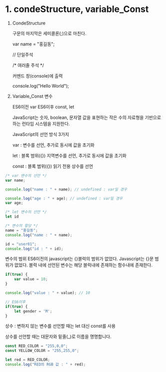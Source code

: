 # 1. condeStructure, variable\_Const



1.  CondeStructure

    구문의 마지막은 세미콜론(;)으로 마친다.

    var name = "홍길동";

    // 단일주석

    /\* 여러줄 주석 \*/

    커멘드 창(console)에 출력

    console.log("Hello World");
2.  Variable\_Const 변수

    ES6이전 var ES6이후 const, let

    JavaScript는 숫자, boolean, 문자열 값을 표현하는 작은 수의 자료형을 기반으로 하는 런타임 시스템을 지원한다.

    JavaScript의 선언 방식 3가지

    var : 변수를 선언, 추가로 동시에 값을 초기화

    let : 블록 범위({}) 지역변수를 선언, 추가로 동시에 값을 초기화

    const : 블록 범위({}) 읽기 전용 상수를 선언

```jsx
/* var 변수의 선언 */
var name;

console.log("name : " + name); // undefined : var일 경우

console.log("age : " + age); // undefined : var일 경우
var age;

/* let 변수의 선언 */
let id

/* 변수의 할당 */
name = "홍길동";
console.log("name : " + name);

id = "user01";
console.log("id : " + id);
```

변수의 범위 ES6이전의 javascript는 {}블럭의 범위가 없었다. Javascript는 {}문 범위가 없었다. 블럭 내에 선언된 변수는 해당 블럭내에 존재하는 함수내에 존재한다.

```jsx
if(true) {
    var value = 10;
}

console.log("value : " + value); // 10

// ES6이후
if(true) {
    let gender = 'M'; 
}
```

상수 : 변하지 않는 변수를 선언할 때는 let 대신 const를 사용

상수를 선언할 때는 대문자와 밑줄(\_)로 이름을 명명합니다.

```jsx
const RED_COLOR = "255,0,0";
const YELLOW_COLOR = "255,255,0";

let red = RED_COLOR;
console.log("RED의 RGB 값 : " + red);
```
